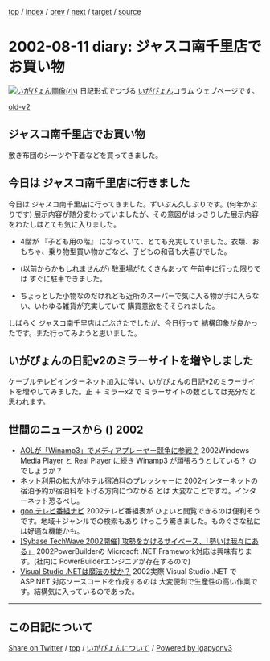 [top](../index.html) 
 / [index](index.html) 
 / [prev](ig020809.html) 
 / [next](ig020812.html) 
 / [target](https://igapyon.github.io/diary/2002/ig020811.html) 
 / [source](https://github.com/igapyon/diary/blob/gh-pages/2002/ig020811.src.md) 

2002-08-11 diary: ジャスコ南千里店でお買い物
=====================================================================================================
[![いがぴょん画像(小)](https://igapyon.github.io/diary/images/iga200306s.jpg "いがぴょん")](https://igapyon.github.io/diary/memo/memoigapyon.html) 日記形式でつづる [いがぴょん](https://igapyon.github.io/diary/memo/memoigapyon.html)コラム ウェブページです。

[old-v2](ig020811-orig.html)

## ジャスコ南千里店でお買い物

敷き布団のシーツや下着などを買ってきました。


## 今日は ジャスコ南千里店に行きました

今日は ジャスコ南千里店に行ってきました。ずいぶん久しぶりです。(何年かぶりです) 展示内容が随分変わっていましたが、その意図がはっきりした展示内容をわたしはとても気に入りました。

* 4階が 『子ども用の階』 になっていて、とても充実していました。衣類、おもちゃ、乗り物型買い物かごなど、子どもの和音も大喜びでした。
  
* (以前からかもしれませんが) 駐車場がたくさんあって 午前中に行った限りでは
  すぐに駐車できました。
  
* ちょっとした小物なのだけれども近所のスーパーで気に入る物が手に入らない、いわゆる雑貨が充実していて
  購買意欲をそそられました。

しばらく ジャスコ南千里店はごぶさたでしたが、今日行って 結構印象が良かったです。また行ってみようと思いました。

## いがぴょんの日記v2のミラーサイトを増やしました

ケーブルテレビインターネット加入に伴い、いがぴょんの日記v2のミラーサイトを増やしてみました。正 ＋ ミラーx2 で ミラーサイトの数としては充分だと思われます。

## 世間のニュースから () 2002

* [AOLが「Winamp3」でメディアプレーヤー競争に参戦？](http://www.zdnet.co.jp/news/0208/10/nebt_11.html)  2002Windows Media Player と Real Player に続き Winamp3 が頑張ろうとしている？ のでしょうか？
* [ネット利用の拡大がホテル宿泊料のプレッシャーに](http://www.zdnet.co.jp/news/0208/10/nebt_06.html)  2002インターネットの宿泊予約が宿泊料を下げる方向につながる とは 大変なことですね。インターネット恐るべし。
* [goo テレビ番組ナビ](http://tv.goo.ne.jp/)  2002テレビ番組表が ひょいと閲覧できるのは便利そうです。地域＋ジャンルでの検索もあり けっこう驚きました。ものぐさな私には好適な機能かも。
* [[Sybase TechWave 2002開催] 攻勢をかけるサイベース、「勢いは我々にある」](http://www.atmarkit.co.jp/news/200208/08/sybase.html)  2002PowerBuilderの Microsoft .NET Framework対応は興味有ります。(社内に PowerBuilderエンジニアが存在するので)
* [Visual Studio .NETは魔法の杖か？](http://www.atmarkit.co.jp/fdotnet/opinion/kawamata/2002_07.html)  2002実際 Visual Studio .NET で ASP.NET 対応ソースコードを作成するのは 大変便利で生産性の高い作業です。結構気に入っているのであった。


----------------------------------------------------------------------------------------------------

## この日記について

[Share on Twitter](https://twitter.com/intent/tweet?hashtags=igapyon%2Cdiary%2C%E3%81%84%E3%81%8C%E3%81%B4%E3%82%87%E3%82%93&text=%E3%82%B8%E3%83%A3%E3%82%B9%E3%82%B3%E5%8D%97%E5%8D%83%E9%87%8C%E5%BA%97%E3%81%A7%E3%81%8A%E8%B2%B7%E3%81%84%E7%89%A9&url=https%3A%2F%2Figapyon.github.io%2Fdiary%2F2002%2Fig020811.html) / [top](../index.html) / [いがぴょんについて](https://igapyon.github.io/diary/memo/memoigapyon.html) / [Powered by Igapyonv3](https://github.com/igapyon/igapyonv3)
